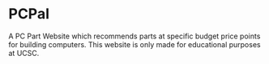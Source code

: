 # PCPal
A PC Part Website which recommends parts at specific budget price points for building computers.  This website is only made for educational purposes at UCSC.
